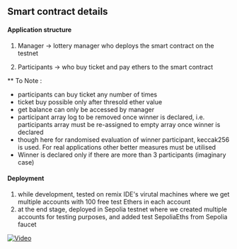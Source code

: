 ## Smart contract details

#### Application structure

1. Manager -> lottery manager who deploys the smart contract on the testnet

2. Participants -> who buy ticket and pay ethers to the smart contract

** To Note :
* participants can buy ticket any number of times
* ticket buy possible only after thresold ether value
* get balance can only be accessed by manager
* participant array log to be removed once winner is declared, i.e. participants array must be re-assigned to empty array once winner is declared
* though here for randomised evaluation of winner participant, keccak256 is used. For real applications other better measures must be utilised
* Winner is declared only if there are more than 3 participants (imaginary case)

#### Deployment
1. while development, tested on remix IDE's virutal machines where we get multiple accounts with 100 free test Ethers in each account
2. at the end stage, deployed in Sepolia testnet where we created multiple accounts for testing purposes, and added test SepoliaEths from Sepolia faucet

[![Video](https://img.youtube.com/vi/aFI_XPll_mg/maxresdefault.jpg)](https://www.youtube.com/watch?v=aFI_XPll_mg)